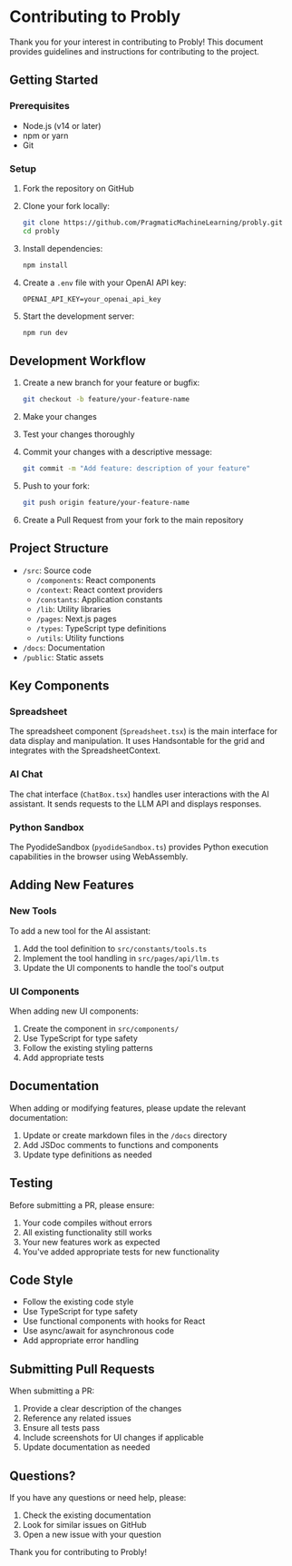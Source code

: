 # Contributing to Probly

Thank you for your interest in contributing to Probly! This document provides guidelines and instructions for contributing to the project.

## Getting Started

### Prerequisites

- Node.js (v14 or later)
- npm or yarn
- Git

### Setup

1. Fork the repository on GitHub
2. Clone your fork locally:
   ```bash
   git clone https://github.com/PragmaticMachineLearning/probly.git
   cd probly
   ```

3. Install dependencies:
   ```bash
   npm install
   ```

4. Create a `.env` file with your OpenAI API key:
   ```
   OPENAI_API_KEY=your_openai_api_key
   ```

5. Start the development server:
   ```bash
   npm run dev
   ```

## Development Workflow

1. Create a new branch for your feature or bugfix:
   ```bash
   git checkout -b feature/your-feature-name
   ```

2. Make your changes
3. Test your changes thoroughly
4. Commit your changes with a descriptive message:
   ```bash
   git commit -m "Add feature: description of your feature"
   ```

5. Push to your fork:
   ```bash
   git push origin feature/your-feature-name
   ```

6. Create a Pull Request from your fork to the main repository

## Project Structure

- `/src`: Source code
  - `/components`: React components
  - `/context`: React context providers
  - `/constants`: Application constants
  - `/lib`: Utility libraries
  - `/pages`: Next.js pages
  - `/types`: TypeScript type definitions
  - `/utils`: Utility functions
- `/docs`: Documentation
- `/public`: Static assets

## Key Components

### Spreadsheet

The spreadsheet component (`Spreadsheet.tsx`) is the main interface for data display and manipulation. It uses Handsontable for the grid and integrates with the SpreadsheetContext.

### AI Chat

The chat interface (`ChatBox.tsx`) handles user interactions with the AI assistant. It sends requests to the LLM API and displays responses.

### Python Sandbox

The PyodideSandbox (`pyodideSandbox.ts`) provides Python execution capabilities in the browser using WebAssembly.

## Adding New Features

### New Tools

To add a new tool for the AI assistant:

1. Add the tool definition to `src/constants/tools.ts`
2. Implement the tool handling in `src/pages/api/llm.ts`
3. Update the UI components to handle the tool's output

### UI Components

When adding new UI components:

1. Create the component in `src/components/`
2. Use TypeScript for type safety
3. Follow the existing styling patterns
4. Add appropriate tests

## Documentation

When adding or modifying features, please update the relevant documentation:

1. Update or create markdown files in the `/docs` directory
2. Add JSDoc comments to functions and components
3. Update type definitions as needed

## Testing

Before submitting a PR, please ensure:

1. Your code compiles without errors
2. All existing functionality still works
3. Your new features work as expected
4. You've added appropriate tests for new functionality

## Code Style

- Follow the existing code style
- Use TypeScript for type safety
- Use functional components with hooks for React
- Use async/await for asynchronous code
- Add appropriate error handling

## Submitting Pull Requests

When submitting a PR:

1. Provide a clear description of the changes
2. Reference any related issues
3. Ensure all tests pass
4. Include screenshots for UI changes if applicable
5. Update documentation as needed

## Questions?

If you have any questions or need help, please:

1. Check the existing documentation
2. Look for similar issues on GitHub
3. Open a new issue with your question

Thank you for contributing to Probly!
